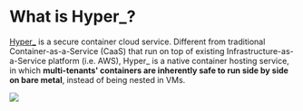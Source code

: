 # What is Hyper\_?

[Hyper\_](https://hyper.sh) is a secure container cloud service. Different from traditional Container-as-a-Service (CaaS) that run on top of existing Infrastructure-as-a-Service platform (i.e. AWS), Hyper\_ is a native container hosting service, in which **multi-tenants' containers are inherently safe to run side by side on bare metal**, instead of being nested in VMs.

![](https://trello-attachments.s3.amazonaws.com/56daae9b816ec930c8d98197/1229x399/bebf8e0ea7d0b82a8982b4c659b01804/caas.png)
